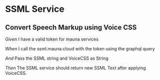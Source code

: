 # SSML Service

## Convert Speech Markup using Voice CSS

_Given_ I have a valid token for mauna services

_When_ I call the  ssml.mauna.cloud with the token using the graphql query

_And_ Pass the SSML string and VoiceCSS as String

_Then_ The SSML service should return new SSML Text after applying VoiceCSS.

